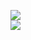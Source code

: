 [![](https://img.shields.io/badge/Made%20With-Github%20Spray-lightgrey.svg?style=for-the-badge&logo=github)](https://github.com/Annihil/github-spray#24734)  
[![](https://i.imgur.com/2DrTn0Z.gif)](https://github.com/Annihil/github-spray)